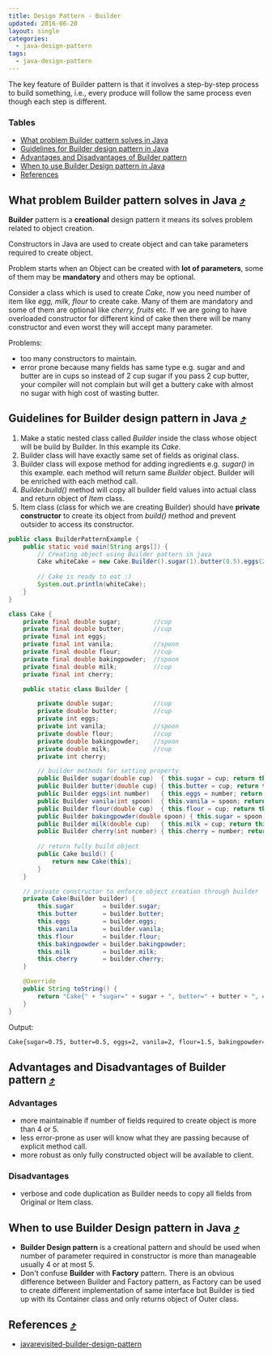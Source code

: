 ```yaml
---
title: Design Pattern - Builder
updated: 2016-06-20
layout: single
categories:
  - java-design-pattern
tags:
  - java-design-pattern
---
```


The key feature of Builder pattern is that it involves a step-by-step process to build something, i.e., every produce will follow the same process even though each step is different.

### Tables

* [What problem Builder pattern solves in Java](#what-problem-builder-pattern-solves-in-java-10548tables)
* [Guidelines for Builder design pattern in Java](#guidelines-for-builder-design-pattern-in-java-10548tables)
* [Advantages and Disadvantages of Builder pattern](#advantages-and-disadvantages-of-builder-pattern-10548tables)
* [When to use Builder Design pattern in Java](#when-to-use-builder-design-pattern-in-java-10548tables)
* [References](#references-10548tables)

## What problem Builder pattern solves in Java [&#10548;](#tables)

**Builder** pattern is a **creational** design pattern it means its solves problem related to object creation.

Constructors in Java are used to create object and can take parameters required to create object.

Problem starts when an Object can be created with **lot of parameters**, some of them may be **mandatory** and others may be optional.

Consider a class which is used to create *Cake*, now you need number of item like *egg, milk, flour* to create cake. Many of them are mandatory and some  of them are optional like *cherry, fruits* etc. If we are going to have overloaded constructor for different kind of cake then there will be many constructor and even worst they will accept many parameter.

Problems:

* too many constructors to maintain.
* error prone because many fields has same type e.g. sugar and and butter are in cups so instead of 2 cup sugar if you pass 2 cup butter, your compiler will not complain but will get a buttery cake with almost no sugar with high cost of wasting butter.

## Guidelines for Builder design pattern in Java [&#10548;](#tables)

1. Make a static nested class called *Builder* inside the class whose object will be build by Builder. In this example its *Cake*.
2. Builder class will have exactly same set of fields as original class.
3. Builder class will expose method for adding ingredients e.g. *sugar()* in this example. each method will return same *Builder* object. Builder will be enriched with each method call.
4. *Builder.build()* method will copy all builder field values into actual class and return object of *Item* class.
5. Item class (class for which we are creating Builder) should have **private constructor** to create its object from *build()* method and prevent outsider to access its constructor.

```java
public class BuilderPatternExample {
    public static void main(String args[]) {
        // Creating object using Builder pattern in java
        Cake whiteCake = new Cake.Builder().sugar(1).butter(0.5).eggs(2).vanila(2).flour(1.5).bakingpowder(0.75).milk(0.5).build();
      
        // Cake is ready to eat :)
        System.out.println(whiteCake);
    }
}

class Cake {
    private final double sugar;         //cup
    private final double butter;        //cup
    private final int eggs;
    private final int vanila;           //spoon
    private final double flour;         //cup
    private final double bakingpowder;  //spoon
    private final double milk;          //cup
    private final int cherry;

    public static class Builder {

        private double sugar;           //cup
        private double butter;          //cup
        private int eggs;
        private int vanila;             //spoon
        private double flour;           //cup
        private double bakingpowder;    //spoon
        private double milk;            //cup
        private int cherry;

        // builder methods for setting property
        public Builder sugar(double cup)  { this.sugar = cup; return this; }
        public Builder butter(double cup) { this.butter = cup; return this; }
        public Builder eggs(int number)   { this.eggs = number; return this; }
        public Builder vanila(int spoon)  { this.vanila = spoon; return this; }
        public Builder flour(double cup)  { this.flour = cup; return this; }
        public Builder bakingpowder(double spoon) { this.sugar = spoon; return this; }
        public Builder milk(double cup)   { this.milk = cup; return this; }
        public Builder cherry(int number) { this.cherry = number; return this; }
      
        // return fully build object
        public Cake build() {
            return new Cake(this);
        }
    }

    // private constructor to enforce object creation through builder
    private Cake(Builder builder) {
        this.sugar        = builder.sugar;
        this.butter       = builder.butter;
        this.eggs         = builder.eggs;
        this.vanila       = builder.vanila;
        this.flour        = builder.flour;
        this.bakingpowder = builder.bakingpowder;
        this.milk         = builder.milk;
        this.cherry       = builder.cherry;       
    }

    @Override
    public String toString() {
        return "Cake{" + "sugar=" + sugar + ", butter=" + butter + ", eggs=" + eggs + ", vanila=" + vanila + ", flour=" + flour + ", bakingpowder=" + bakingpowder + ", milk=" + milk + ", cherry=" + cherry + '}';
    } 
}
```

Output:

```bash
Cake{sugar=0.75, butter=0.5, eggs=2, vanila=2, flour=1.5, bakingpowder=0.0, milk=0.5, cherry=0}
```

## Advantages and Disadvantages of Builder pattern [&#10548;](#tables)

### Advantages

* more maintainable if number of fields required to create object is more than 4 or 5.
* less error-prone as user will know what they are passing because of explicit method call.
* more robust as only fully constructed object will be available to client.

### Disadvantages

* verbose and code duplication as Builder needs to copy all fields from Original or Item class.

## When to use Builder Design pattern in Java [&#10548;](#tables)

* **Builder Design pattern** is a creational pattern and should be used when number of parameter required in constructor is more than manageable usually 4 or at most 5.
* Don't confuse **Builder** with **Factory** pattern. There is an obvious difference between Builder and Factory pattern, as Factory can be used to create different implementation of same interface but Builder is tied up with its Container class and only returns object of Outer class.

## References [&#10548;](#tables)

* [javarevisited-builder-design-pattern](http://javarevisited.blogspot.com/2012/06/builder-design-pattern-in-java-example.html)
